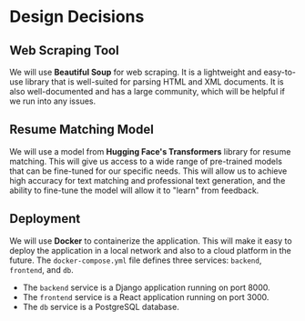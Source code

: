 # Design Decisions

## Web Scraping Tool

We will use **Beautiful Soup** for web scraping. It is a lightweight and easy-to-use library that is well-suited for parsing HTML and XML documents. It is also well-documented and has a large community, which will be helpful if we run into any issues.

## Resume Matching Model

We will use a model from **Hugging Face's Transformers** library for resume matching. This will give us access to a wide range of pre-trained models that can be fine-tuned for our specific needs. This will allow us to achieve high accuracy for text matching and professional text generation, and the ability to fine-tune the model will allow it to "learn" from feedback.

## Deployment

We will use **Docker** to containerize the application. This will make it easy to deploy the application in a local network and also to a cloud platform in the future. The `docker-compose.yml` file defines three services: `backend`, `frontend`, and `db`.

- The `backend` service is a Django application running on port 8000.
- The `frontend` service is a React application running on port 3000.
- The `db` service is a PostgreSQL database.
